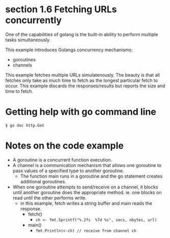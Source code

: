 # section 1.6 Fetching URLs concurrently

One of the capabilities of golang is the built-in ability to perform multiple
tasks simultaneously.

This example introduces Golangs concurrency mechanisms:

* goroutines
* channels

This example fetches multiple URLs simulatenously.  The beauty is that all
fetches only take as much time to fetch as the longest particular fetch to occur.
This example discards the responses/results but reports the size and time to fetch.

# Getting help with go command line

```
$ go doc http.Get
```

# Notes on the code example

* A goroutine is a concurrent function execution.
* A channel is a communication mechanism that allows one goroutine to pass values of a specified type to another goroutine. 
    - The function main runs in a goroutine and the go statement creates additional goroutines.
* When one goroutine attempts to send/receive on a channel, it blocks until another
goroutine does the appropriate method.  ie. one blocks on read until the other performs write.
    - in this example, fetch writes a string buffer and main reads the response.
        - fetch()
            * `ch <- fmt.Sprintf("%.2fs  %7d %s", secs, nbytes, url)`
        - main()
            * `fmt.Println(<-ch) // receive from channel ch`